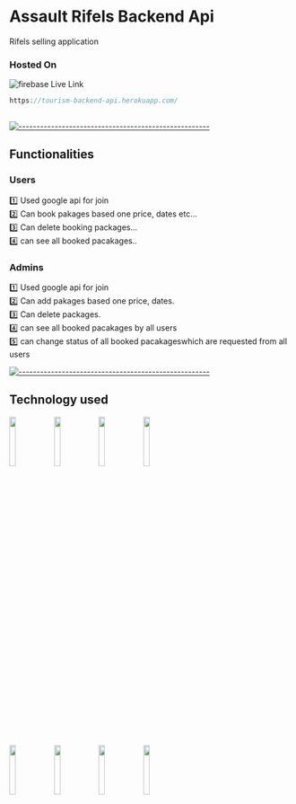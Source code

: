 # Assault Rifels Backend Api
Rifels selling  application
### Hosted On     
<img src="https://img.shields.io/badge/Deployed%20in-Heroku-green" alt="firebase"/>
Live Link 

```javascript
https://tourism-backend-api.herokuapp.com/
 
```
 
 
 
[![-----------------------------------------------------](
https://raw.githubusercontent.com/andreasbm/readme/master/assets/lines/aqua.png)](https://github.com/BaseMax?tab=repositories)
## Functionalities 
### Users
:one: Used google api for join<br/>
:two: Can book pakages based one price, dates etc... <br/>
:three: Can delete booking packages...<br/> 
:four: can see all booked pacakages..<br/>
### Admins
:one: Used google api for join<br/>
:two: Can add pakages based one price, dates.<br/>
:three: Can delete packages.<br/> 
:four: can see all booked pacakages by all users<br/>
:five: can change status of all booked pacakageswhich are requested from all users<br/>

[![-----------------------------------------------------](
https://raw.githubusercontent.com/andreasbm/readme/master/assets/lines/aqua.png)](https://github.com/BaseMax?tab=repositories)

  ## Technology used
 <code><img width="15%" src="https://www.vectorlogo.zone/logos/nodejs/nodejs-ar21.svg"></code>
 <code><img width="15%" src="https://www.vectorlogo.zone/logos/javascript/javascript-ar21.svg"></code>
 <code><img width="15%" src="https://www.vectorlogo.zone/logos/npmjs/npmjs-ar21.svg"></code>
 <code><img width="15%" src="https://www.vectorlogo.zone/logos/nodemonio/nodemonio-ar21.svg"></code>
 <br>
   <code><img width="15%" src="https://www.vectorlogo.zone/logos/expressjs/expressjs-ar21.svg"></code>
     <code><img width="15%" src="https://www.vectorlogo.zone/logos/heroku/heroku-ar21.svg"></code>
       <code><img width="15%" src="https://www.vectorlogo.zone/logos/git-scm/git-scm-ar21.svg"></code>
         <code><img width="15%" src="https://www.vectorlogo.zone/logos/visualstudio_code/visualstudio_code-ar21.svg"></code>

<!-- ![visitors](https://visitor-badge.glitch.me/badge?page_id=https://tourism-23.web.app/) -->

